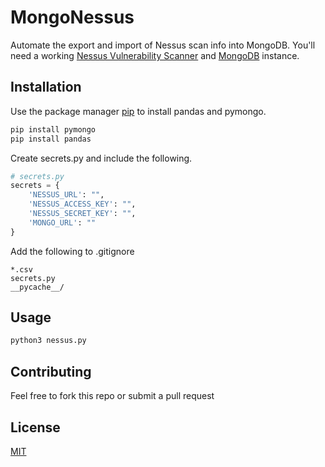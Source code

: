 # MongoNessus
Automate the export and import of Nessus scan info into MongoDB. You'll need a working [Nessus Vulnerability Scanner](https://www.tenable.com/) and [MongoDB](https://www.mongodb.com/) instance.


## Installation

Use the package manager [pip](https://pip.pypa.io/en/stable/) to install pandas and pymongo.

```bash
pip install pymongo
pip install pandas
```

Create secrets.py and include the following.
```python
# secrets.py
secrets = {
    'NESSUS_URL': "",
    'NESSUS_ACCESS_KEY': "",
    'NESSUS_SECRET_KEY': "",
    'MONGO_URL': ""
}
```
Add the following to .gitignore
```
*.csv
secrets.py
__pycache__/
```
## Usage

```bash
python3 nessus.py
```
## Contributing
Feel free to fork this repo or submit a pull request
## License
[MIT](LICENSE)
